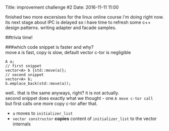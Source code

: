 Title: improvement challenge #2
Date: 2016-11-11 11:00

finished two more excersises for the linux online course i'm doing
 right now. its next stage about IPC is delayed so i have time to
 refresh some c++ design patterns. writing adapter and facade samples.

##trivia time!

###which code snippet is faster and why?  
move `A` is fast, copy is slow, default vector c-tor is negligible


	A a;
	// first snippet
	vector<A> b {std::move(a)};
	// second snippet
	vector<A> b;
	b.emplace_back(std::move(a));

well.. that is the same anyways, right? it is not actually.  
second snippet does exactly what we thought - one `A move c-tor call`  
but first calls one more copy c-tor after that.

- `a` moves to `initializer_list` 
- `vector constructor` __copies__ content of `initializer_list` to the
vector internals 
